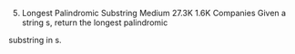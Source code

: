5. Longest Palindromic Substring
   Medium
   27.3K
   1.6K
   Companies
   Given a string s, return the longest
   palindromic

substring
in s.

 